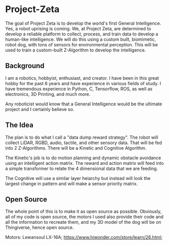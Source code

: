 # Project-Zeta
The goal of Project Zeta is to develop the world's first General Intelligence. Yes, a robot uprising is coming. We, at Project Zeta, are determined to develop a reliable platform to collect, process, and train data to develop a human-like intelligence. We will do this using a custom built, biomimetic, robot dog, with tons of sensors for environmental perception. This will be used to train a custom-built Z-Algorithm to develop the intelligence.

## Background
I am a robotics, hobbyist, enthusiast, and creator. I have been in this great hobby for the past 6 years and have experience in various fields of study. I have tremendous experience in Python, C, Tensorflow, ROS, as well as electronics, 3D Printing, and much more.

Any roboticist would know that a General Intelligence would be the ultimate project and I certainly believe so. 

## The Idea
The plan is to do what I call a "data dump reward strategy". The robot will collect LiDAR, RGBD, audio, tactile, and other sensory data. That will be fed into 2 Z-Algorithms. There will be a Kinetic and Cognitive Algorithm. 

The Kinetic's job is to do motion planning and dynamic obstacle avoidance using an intelligent action matrix. The reward and action matrix will feed into a simple transformer to relate the 4 dimensional data that we are feeding. 

The Cognitive will use a similar layer heiarchy but instead will look the largest change in pattern and will make a sensor priority matrix.


## Open Source
The whole point of this is to make it as open source as possible. Obviously, all of my code is open source, the motors I used also provide their code and all the information to recreate them, and my 3D model of the dog will be on Thingiverse, hence open source. 

Motors: Lewansoul LX-16A; https://www.hiwonder.com/store/learn/26.html; 
